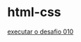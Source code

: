 # html-css
<a href=¨https://gabrielhxoliveira.github.io/html-css/desafios/desafio010/siteandoid.html¨> executar o desafio 010
 
